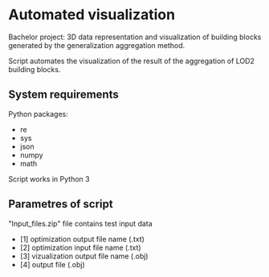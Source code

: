 # Automated visualization
Bachelor project: 3D data representation and visualization of building blocks generated by the generalization aggregation method.

Script automates the visualization of the result of the aggregation of LOD2 building blocks.

## System requirements
Python packages:

* re
* sys
* json
* numpy
* math

Script works in Python 3

## Parametres of script
"Input_files.zip" file contains test input data
* [1] optimization output file name (.txt)
* [2] optimization input file name (.txt)
* [3] vizualization output file name (.obj)
* [4] output file (.obj)

